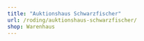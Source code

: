 ```yaml
---
title: "Auktionshaus Schwarzfischer"
url: /roding/auktionshaus-schwarzfischer/
shop: Warenhaus
---
```

